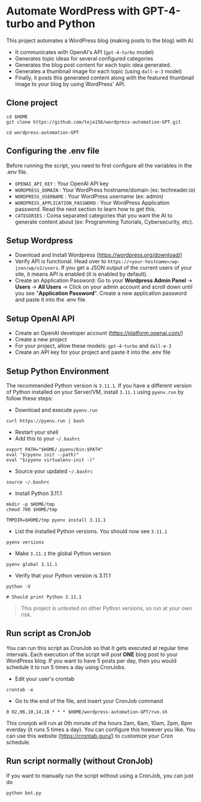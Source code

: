# Automate WordPress with GPT-4-turbo and Python

This project automates a WordPress blog (making posts to the blog) with AI.
- It communicates with OpenAI's API (`gpt-4-turbo` model)
- Generates topic ideas for several configured categories
- Generates the blog post content for each topic idea generated. 
- Generates a thumbnail image for each topic (using `dall-e-3` model)
- Finally, it posts this generated content along with the featured thumbnail image to your blog by using WordPress' API.

## Clone project
```
cd $HOME
git clone https://github.com/teja156/wordpress-automation-GPT.git

cd wordpress-automation-GPT
```

## Configuring the .env file
Before running the script, you need to first configure all the variables in the .env file.
- `OPENAI_API_KEY` : Your OpenAI API key
- `WORDPRESS_DOMAIN` : Your WordPress hostname/domain (ex: techreader.io)
- `WORDPRESS_USERNAME` : Your WordPress username (ex: admin)
- `WORDPRESS_APPLICATION_PASSWORD` : Your WordPress Application password. Read the next section to learn how to get this.
- `CATEGORIES` : Coma separated categories that you want the AI to generate content about (ex: Programming Tutorials, Cybersecurity, etc).

## Setup Wordpress
- Download and Install Wordpress (https://wordpress.org/download/)
- Verify API is functional. Head over to `https://<your-hostname>/wp-json/wp/v2/users`. If you get a JSON output of the current users of your site, it means API is enabled (it is enabled by default).
- Create an Application Password: Go to your **Wordpress Admin Panel** -> **Users** -> **All Users** -> Click on your admin account and scroll down until you see "**Application Password**". Create a new application password and paste it into the .env file.

## Setup OpenAI API
- Create an OpenAI developer account (https://platform.openai.com/)
- Create a new project
- For your project, allow these models: `gpt-4-turbo` and `dall-e-3`
- Create an API key for your project and paste it into the .env file

## Setup Python Environment
The recommended Python version is `3.11.1`. If you have a different version of Python installed on your Server/VM, install `3.11.1` using `pyenv.run` by follow these steps:
- Download and execute `pyenv.run`
```
curl https://pyenv.run | bash
```
- Restart your shell
- Add this to your `~/.bashrc`
```
export PATH="$HOME/.pyenv/bin:$PATH"
eval "$(pyenv init --path)"
eval "$(pyenv virtualenv-init -)"
```
- Source your updated `~/.bashrc`
```
source ~/.bashrc
```
- Install Python 3.11.1
```
mkdir -p $HOME/tmp
chmod 700 $HOME/tmp

TMPDIR=$HOME/tmp pyenv install 3.11.1
```
- List the installed Python versions. You should now see `3.11.1`
```
pyenv versions
```
- Make `3.11.1` the global Python version
```
pyenv global 3.11.1
```
- Verify that your Python version is 3.11.1
```
python -V

# Should print Python 3.11.1
```

> This project is untested on other Python versions, so run at your own risk.

## Run script as CronJob
You can run this script as CronJob so that it gets executed at regular time intervals. Each execution of the script will post **ONE** blog post to your WordPress blog. If you want to have 5 posts per day, then you would schedule it to run 5 times a day using CronJobs.

- Edit your user's crontab
```
crontab -e
```
- Go to the end of the file, and insert your CronJob command
```
0 02,06,10,14,18 * * * $HOME/wordpress-automation-GPT/run.sh
```
This cronjob will run at 0th minute of the hours 2am, 6am, 10am, 2pm, 6pm everday (it runs 5 times a day). You can configure this however you like. You can use this website (https://crontab.guru/) to customize your Cron schedule. 

## Run script normally (without CronJob)
If you want to manually run the script without using a CronJob, you can just do
```
python bot.py
```